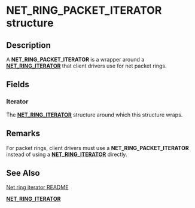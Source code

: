 # NET_RING_PACKET_ITERATOR structure

## Description



A **NET_RING_PACKET_ITERATOR** is a wrapper around a [**NET_RING_ITERATOR**](net_ring_iterator.md) that client drivers use for net packet rings.

## Fields

### Iterator

The [**NET_RING_ITERATOR**](net_ring_iterator.md) structure around which this structure wraps. 

## Remarks

For packet rings, client drivers must use a **NET_RING_PACKET_ITERATOR** instead of using a [**NET_RING_ITERATOR**](net_ring_iterator.md) directly.

## See Also

[Net ring iterator README](readme.md)

[**NET_RING_ITERATOR**](net_ring_iterator.md)
